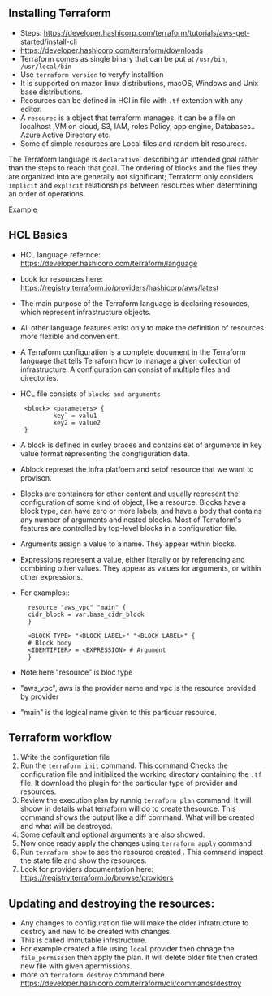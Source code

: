 Installing Terraform
--------------------
- Steps: https://developer.hashicorp.com/terraform/tutorials/aws-get-started/install-cli
- https://developer.hashicorp.com/terraform/downloads 
- Terraform comes as single binary that can be put at `/usr/bin, /usr/local/bin`
- Use `terraform version` to veryfy installtion
- It is supported on mazor linux distributions, macOS, Windows and Unix base distributions.
- Reosurces can be defined in HCl in file with `.tf` extention with any editor.
- A `resourec` is a object that terraform manages, it can be a file on localhost ,VM on cloud, S3, IAM, roles Policy, app engine, Databases.. Azure Active Directory etc.
- Some of simple resources are Local files and random bit resources.

The Terraform language is `declarative`, describing an intended goal rather than the steps to reach that goal. The ordering of blocks and the files they are organized into are generally not significant; Terraform only considers `implicit` and `explicit` relationships between resources when determining an order of operations.

Example 

HCL Basics
----------

- HCL language refernce: https://developer.hashicorp.com/terraform/language
- Look for resources here: https://registry.terraform.io/providers/hashicorp/aws/latest
- The main purpose of the Terraform language is declaring resources, which represent infrastructure objects.
-  All other language features exist only to make the definition of resources more flexible and convenient.
-  A Terraform configuration is a complete document in the Terraform language that tells Terraform how to manage a given collection of infrastructure. A configuration can consist of multiple files and directories.
-  HCL file consists of `blocks and arguments`
  
        <block> <parameters> {
                key` = valu1
                key2 = value2
        }

-  A block is defined in curley braces and contains set of  arguments in key value format representing the congfiguration data.
-  Ablock represet the infra platfoem and setof resource that we want to provison.
-  Blocks are containers for other content and usually represent the configuration of some kind of object, like a resource. Blocks have a block type, can have zero or more labels, and have a body that contains any number of arguments and nested blocks. Most of Terraform's features are controlled by top-level blocks in a configuration file.
-  Arguments assign a value to a name. They appear within blocks.
-  Expressions represent a value, either literally or by referencing and combining other values. They appear as values for arguments, or within other expressions.


- For examples::

        resource "aws_vpc" "main" {
        cidr_block = var.base_cidr_block
        }

        <BLOCK TYPE> "<BLOCK LABEL>" "<BLOCK LABEL>" {
        # Block body
        <IDENTIFIER> = <EXPRESSION> # Argument
        }

- Note here "resource" is bloc type
- "aws_vpc", aws is the provider name and vpc is the resource provided by provider
- "main" is the logical name given to this particuar resource.


Terraform workflow
-----------------
1. Write the configuration file
2. Run the `terraform init` command. This command Checks the configuration file and initialized the working directory containing the `.tf` file. It download the plugin for the particular type of provider and resources.
3. Review the execution plan by runnig `terraform plan`  command. It will shoow in details what terraform will do to create thesource. This command shows the output like a diff command. What will be created and what will be destroyed.
4. Some default and optional arguments are also showed.
5. Now once ready apply the changes using `terraform apply` command
6. Run `terraform show` to see the resource created . This command inspect the state file and show the resources.
7. Look for providers documentation here: https://registry.terraform.io/browse/providers


Updating and destroying the resources:
-------------------------------------
- Any changes to configuration file will make the older infratructure to destroy and new to be created with changes.
- This is called immutable infrstructure.
- For example created a file using `local` provider then chnage the `file_permission` then apply the plan. It will delete older file then crated new file with given apermissions.
- more on `terraform destroy` command here https://developer.hashicorp.com/terraform/cli/commands/destroy